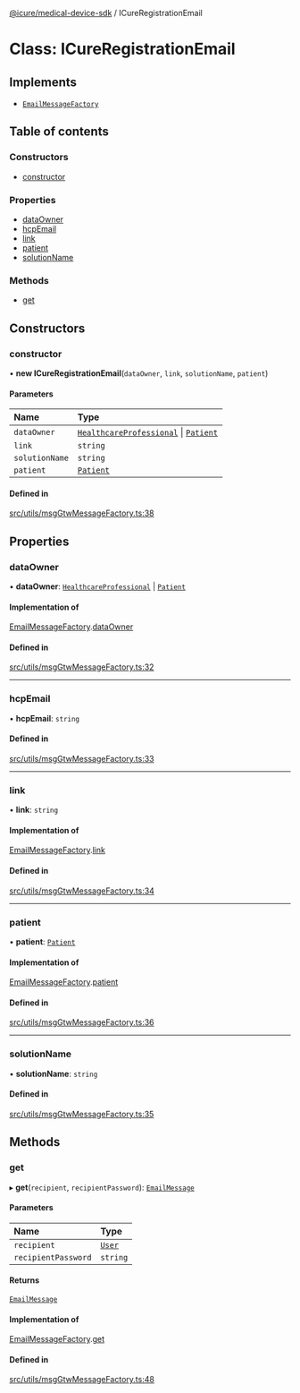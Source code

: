 [@icure/medical-device-sdk](../modules.md) / ICureRegistrationEmail

# Class: ICureRegistrationEmail

## Implements

- [`EmailMessageFactory`](../interfaces/EmailMessageFactory.md)

## Table of contents

### Constructors

- [constructor](ICureRegistrationEmail.md#constructor)

### Properties

- [dataOwner](ICureRegistrationEmail.md#dataowner)
- [hcpEmail](ICureRegistrationEmail.md#hcpemail)
- [link](ICureRegistrationEmail.md#link)
- [patient](ICureRegistrationEmail.md#patient)
- [solutionName](ICureRegistrationEmail.md#solutionname)

### Methods

- [get](ICureRegistrationEmail.md#get)

## Constructors

### constructor

• **new ICureRegistrationEmail**(`dataOwner`, `link`, `solutionName`, `patient`)

#### Parameters

| Name | Type |
| :------ | :------ |
| `dataOwner` | [`HealthcareProfessional`](HealthcareProfessional.md) \| [`Patient`](Patient.md) |
| `link` | `string` |
| `solutionName` | `string` |
| `patient` | [`Patient`](Patient.md) |

#### Defined in

[src/utils/msgGtwMessageFactory.ts:38](https://github.com/icure/icure-medical-device-js-sdk/blob/6492840/src/utils/msgGtwMessageFactory.ts#L38)

## Properties

### dataOwner

• **dataOwner**: [`HealthcareProfessional`](HealthcareProfessional.md) \| [`Patient`](Patient.md)

#### Implementation of

[EmailMessageFactory](../interfaces/EmailMessageFactory.md).[dataOwner](../interfaces/EmailMessageFactory.md#dataowner)

#### Defined in

[src/utils/msgGtwMessageFactory.ts:32](https://github.com/icure/icure-medical-device-js-sdk/blob/6492840/src/utils/msgGtwMessageFactory.ts#L32)

___

### hcpEmail

• **hcpEmail**: `string`

#### Defined in

[src/utils/msgGtwMessageFactory.ts:33](https://github.com/icure/icure-medical-device-js-sdk/blob/6492840/src/utils/msgGtwMessageFactory.ts#L33)

___

### link

• **link**: `string`

#### Implementation of

[EmailMessageFactory](../interfaces/EmailMessageFactory.md).[link](../interfaces/EmailMessageFactory.md#link)

#### Defined in

[src/utils/msgGtwMessageFactory.ts:34](https://github.com/icure/icure-medical-device-js-sdk/blob/6492840/src/utils/msgGtwMessageFactory.ts#L34)

___

### patient

• **patient**: [`Patient`](Patient.md)

#### Implementation of

[EmailMessageFactory](../interfaces/EmailMessageFactory.md).[patient](../interfaces/EmailMessageFactory.md#patient)

#### Defined in

[src/utils/msgGtwMessageFactory.ts:36](https://github.com/icure/icure-medical-device-js-sdk/blob/6492840/src/utils/msgGtwMessageFactory.ts#L36)

___

### solutionName

• **solutionName**: `string`

#### Defined in

[src/utils/msgGtwMessageFactory.ts:35](https://github.com/icure/icure-medical-device-js-sdk/blob/6492840/src/utils/msgGtwMessageFactory.ts#L35)

## Methods

### get

▸ **get**(`recipient`, `recipientPassword`): [`EmailMessage`](../modules.md#emailmessage)

#### Parameters

| Name | Type |
| :------ | :------ |
| `recipient` | [`User`](User.md) |
| `recipientPassword` | `string` |

#### Returns

[`EmailMessage`](../modules.md#emailmessage)

#### Implementation of

[EmailMessageFactory](../interfaces/EmailMessageFactory.md).[get](../interfaces/EmailMessageFactory.md#get)

#### Defined in

[src/utils/msgGtwMessageFactory.ts:48](https://github.com/icure/icure-medical-device-js-sdk/blob/6492840/src/utils/msgGtwMessageFactory.ts#L48)
